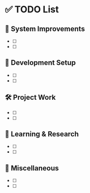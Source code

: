 # ✅ TODO List

## 🔧 System Improvements

- [ ]
- [ ]

## 📂 Development Setup

- [ ]
- [ ]

## 🛠️ Project Work

- [ ]
- [ ]

## 📜 Learning & Research

- [ ]
- [ ]

## 🎯 Miscellaneous

- [ ]
- [ ]
